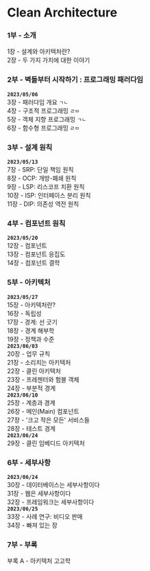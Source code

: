 # Clean Architecture


### 1부 - 소개
1장 - 설계와 아키텍처란?  
2장 - 두 가지 가치에 대한 이야기  

### 2부 - 벽돌부터 시작하기 : 프로그래밍 패러다임
**`2023/05/06`**  
3장 - 패러다임 개요 `ㄱㄴ`  
4장 - 구조적 프로그래밍 `ㄹㅁ`  
5장 - 객체 지향 프로그래밍 `ㄱㄴ`  
6장 - 함수형 프로그래밍 `ㄹㅁ`  

### 3부 - 설계 원칙
**`2023/05/13`**  
7장 - SRP: 단일 책임 원칙  
8장 - OCP: 개방-폐쇄 원칙  
9장 - LSP: 리스코프 치환 원칙  
10장 - ISP: 인터페이스 분리 원칙  
11장 - DIP: 의존성 역전 원칙  

### 4부 - 컴포넌트 원칙
**`2023/05/20`**  
12장 - 컴포넌트  
13장 - 컴포넌트 응집도  
14장 - 컴포넌트 결학  

### 5부 - 아키텍처
**`2023/05/27`**  
15장 - 아키텍처란?  
16장 - 독립성  
17장 - 경계: 선 긋기  
18장 - 경계 해부학  
19장 - 정책과 수준  
**`2023/06/03`**  
20장 - 업무 규칙  
21장 - 소리치는 아키텍처  
22장 - 클린 아키텍처  
23장 - 프레젠터와 험블 객체  
24장 - 부분적 경계  
**`2023/06/10`**  
25장 - 계층과 경계  
26장 - 메인(Main) 컴포넌트  
27장 - '크고 작은 모든' 서비스들  
28장 - 테스트 경계  
**`2023/06/24`**  
29장 - 클린 임베디드 아키텍처  

### 6부 - 세부사항
**`2023/06/24`**  
30장 - 데이터베이스는 세부사항이다  
31장 - 웹은 세부사항이다  
32장 - 프레임워크는 세부사항이다  
**`2023/06/25`**  
33장 - 사례 연구: 비디오 판매  
34장 - 빠져 있는 장  

### 7부 - 부록
부록 A - 아키텍처 고고학
